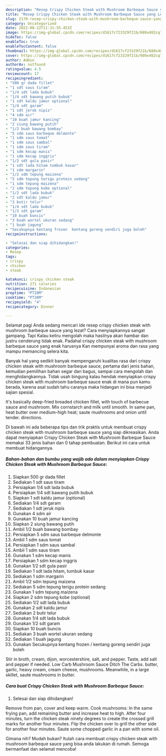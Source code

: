 ```yaml
---
description: "Resep Crispy Chicken Steak with Mushroom Barbeque Sauce yang Lezat Sekali, Buat Buka Puasa Enak Banget"
title: "Resep Crispy Chicken Steak with Mushroom Barbeque Sauce yang Lezat Sekali, Buat Buka Puasa Enak Banget"
slug: 2170-resep-crispy-chicken-steak-with-mushroom-barbeque-sauce-yang-lezat-sekali-buat-buka-puasa-enak-banget
category: Uncategorized
date: 2022-08-22T11:31:55.453Z
image: https://img-global.cpcdn.com/recipes/d1617cf23329f21b/680x482cq70/crispy-chicken-steak-with-mushroom-barbeque-sauce-foto-resep-utama.jpg
hideToc: false
enableToc: true
enableTocContent: false
thumbnail: https://img-global.cpcdn.com/recipes/d1617cf23329f21b/680x482cq70/crispy-chicken-steak-with-mushroom-barbeque-sauce-foto-resep-utama.jpg
cover: https://img-global.cpcdn.com/recipes/d1617cf23329f21b/680x482cq70/crispy-chicken-steak-with-mushroom-barbeque-sauce-foto-resep-utama.jpg
author: Admin
authorAv: notfound
ratingvalue: 4.5
reviewcount: 17
recipeingredient:
- "500 gr dada fillet"
- "1 sdt saus tiram"
- "1/4 sdt lada bubuk"
- "1/4 sdt bawang putih bubuk"
- "1 sdt kaldu jamur optional"
- "1/4 sdt garam"
- "1 sdt jeruk nipis"
- "4 sdm air"
- "10 buah jamur kancing"
- "2 siung bawang putih"
- "1/2 buah bawang bombay"
- "5 sdm saus barbeque delmonte"
- "1 sdm saus tomat"
- "1 sdm saus sambal"
- "1 sdm saus tiram"
- "1 sdm kecap manis"
- "1 sdm kecap inggris"
- "1/2 sdt gula pasir"
- "1 sdt lada hitam tumbuk kasar"
- "1 sdm margarin"
- "1/2 sdm tepung maizena"
- "5 sdm tepung terigu protein sedang"
- "1 sdm tepung maizena"
- "2 sdm tepung kobe optional"
- "1/2 sdt lada bubuk"
- "2 sdt kaldu jamur"
- "2 butir telur"
- "1/4 sdt lada bubuk"
- "1/2 sdt garam"
- "10 buah buncis"
- "3 buah wortel ukuran sedang"
- "1 buah jagung"
- "Secukupnya kentang frozen  kentang goreng sendiri juga boleh"
recipeinstructions:

- "Selesai dan siap dihidangkan!"
categories:
- Resep
tags:
- crispy
- chicken
- steak

katakunci: crispy chicken steak 
nutrition: 271 calories
recipecuisine: Indonesian
preptime: "PT20M"
cooktime: "PT38M"
recipeyield: "4"
recipecategory: Dinner

---
```



Selamat pagi Anda sedang mencari ide resep crispy chicken steak with mushroom barbeque sauce yang lezat? Cara menyiapkannya sangat gampang. Tapi Kalau keliru mengolah maka hasilnya akan hambar dan justru cenderung tidak enak. Padahal crispy chicken steak with mushroom barbeque sauce yang enak harusnya Kan mempunyai aroma dan rasa yang mampu memancing selera kita.


Banyak hal yang sedikit banyak mempengaruhi kualitas rasa dari crispy chicken steak with mushroom barbeque sauce, pertama dari jenis bahan, kemudian pemilihan bahan segar dan bagus, sampai cara mengolah dan menghidangkannya. Tidak usah bingung kalau hendak menyiapkan crispy chicken steak with mushroom barbeque sauce enak di mana pun kamu berada, karena asal sudah tahu caranya maka hidangan ini bisa menjadi sajian spesial.

It&#39;s basically deep-fried breaded chicken fillet, with touch of barbecue sauce and mushroom. Mix cornstarch and milk until smooth. In same pan, heat butter over medium-high heat; saute mushrooms and onion until tender. directions.


Di bawah ini ada beberapa tips dan trik praktis untuk membuat crispy chicken steak with mushroom barbeque sauce yang siap dikreasikan. Anda dapat menyiapkan Crispy Chicken Steak with Mushroom Barbeque Sauce memakai 33 jenis bahan dan 0 tahap pembuatan. Berikut ini cara untuk membuat hidangannya.

<!--inarticleads1-->

##### Bahan-bahan dan bumbu yang wajib ada dalam menyiapkan Crispy Chicken Steak with Mushroom Barbeque Sauce:

1. Siapkan 500 gr dada fillet
1. Sediakan 1 sdt saus tiram
1. Persiapkan 1/4 sdt lada bubuk
1. Persiapkan 1/4 sdt bawang putih bubuk
1. Siapkan 1 sdt kaldu jamur (optional)
1. Sediakan 1/4 sdt garam
1. Sediakan 1 sdt jeruk nipis
1. Gunakan 4 sdm air
1. Gunakan 10 buah jamur kancing
1. Siapkan 2 siung bawang putih
1. Ambil 1/2 buah bawang bombay
1. Persiapkan 5 sdm saus barbeque delmonte
1. Ambil 1 sdm saus tomat
1. Persiapkan 1 sdm saus sambal
1. Ambil 1 sdm saus tiram
1. Gunakan 1 sdm kecap manis
1. Persiapkan 1 sdm kecap inggris
1. Gunakan 1/2 sdt gula pasir
1. Sediakan 1 sdt lada hitam, tumbuk kasar
1. Sediakan 1 sdm margarin
1. Ambil 1/2 sdm tepung maizena
1. Sediakan 5 sdm tepung terigu protein sedang
1. Gunakan 1 sdm tepung maizena
1. Siapkan 2 sdm tepung kobe (optional)
1. Sediakan 1/2 sdt lada bubuk
1. Gunakan 2 sdt kaldu jamur
1. Sediakan 2 butir telur
1. Gunakan 1/4 sdt lada bubuk
1. Gunakan 1/2 sdt garam
1. Siapkan 10 buah buncis
1. Sediakan 3 buah wortel ukuran sedang
1. Sediakan 1 buah jagung
1. Gunakan Secukupnya kentang frozen / kentang goreng sendiri juga boleh


Stir in broth, cream, dijon, worcestershire, salt, and pepper. Taste, add salt and pepper if needed. Low Carb Mushroom Sauce Ditch The Carbs. butter, garlic, heavy cream, cream cheese, mushrooms. Meanwhile, in a large skillet, saute mushrooms in butter. 

<!--inarticleads2-->

##### Cara buat Crispy Chicken Steak with Mushroom Barbeque Sauce:


1. Selesai dan siap dihidangkan!

Remove from pan, cover and keep warm. Cook mushrooms: In the same frying pan, add remaining butter and increase heat to high. After four minutes, turn the chicken steak ninety degrees to create the crossed grill marks for another four minutes. Flip the chicken over to grill the other side for another four minutes. Saute some chopped garlic in a pan with some oil. 

Gimana nih? Mudah bukan? Itulah cara membuat crispy chicken steak with mushroom barbeque sauce yang bisa anda lakukan di rumah. Semoga bermanfaat dan selamat mencoba!
